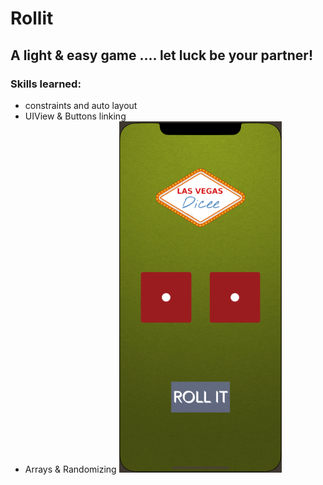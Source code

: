 # Rollit
## A light & easy game .... let luck be your partner!
### Skills learned:
* constraints and auto layout
* UIView & Buttons linking
* Arrays & Randomizing
![](Screenshot%202020-09-03%20at%208.59.59%20PM.png)

